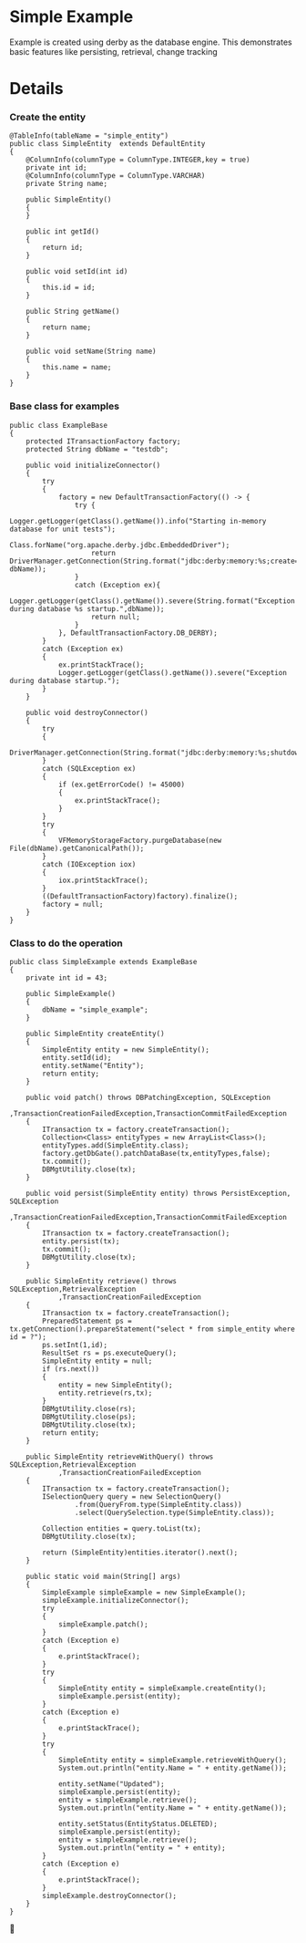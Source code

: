 # Simple Example
Example is created using derby as the database engine. This demonstrates 
basic features like persisting, retrieval, change tracking

# Details
### Create the entity

    
	@TableInfo(tableName = "simple_entity")
	public class SimpleEntity  extends DefaultEntity
	{
	    @ColumnInfo(columnType = ColumnType.INTEGER,key = true)
	    private int id;
	    @ColumnInfo(columnType = ColumnType.VARCHAR)
	    private String name;
	
	    public SimpleEntity()
	    {
	    }
	
	    public int getId()
	    {
	        return id;
	    }
	
	    public void setId(int id)
	    {
	        this.id = id;
	    }
	
	    public String getName()
	    {
	        return name;
	    }
	
	    public void setName(String name)
	    {
	        this.name = name;
	    }
	}

### Base class for examples

    
	public class ExampleBase
	{
	    protected ITransactionFactory factory;
	    protected String dbName = "testdb";
	
	    public void initializeConnector()
	    {
	        try
	        {
	            factory = new DefaultTransactionFactory(() -> {
	                try {
	                    Logger.getLogger(getClass().getName()).info("Starting in-memory database for unit tests");
	                    Class.forName("org.apache.derby.jdbc.EmbeddedDriver");
	                    return DriverManager.getConnection(String.format("jdbc:derby:memory:%s;create=true", dbName));
	                }
	                catch (Exception ex){
	                    Logger.getLogger(getClass().getName()).severe(String.format("Exception during database %s startup.",dbName));
	                    return null;
	                }
	            }, DefaultTransactionFactory.DB_DERBY);
	        }
	        catch (Exception ex)
	        {
	            ex.printStackTrace();
	            Logger.getLogger(getClass().getName()).severe("Exception during database startup.");
	        }
	    }
	
	    public void destroyConnector()
	    {
	        try
	        {
	            DriverManager.getConnection(String.format("jdbc:derby:memory:%s;shutdown=true",dbName)).close();
	        }
	        catch (SQLException ex)
	        {
	            if (ex.getErrorCode() != 45000)
	            {
	                ex.printStackTrace();
	            }
	        }
	        try
	        {
	            VFMemoryStorageFactory.purgeDatabase(new File(dbName).getCanonicalPath());
	        }
	        catch (IOException iox)
	        {
	            iox.printStackTrace();
	        }
	        ((DefaultTransactionFactory)factory).finalize();
	        factory = null;
	    }
	}

### Class to do the operation

    
	public class SimpleExample extends ExampleBase
	{
	    private int id = 43;
	
	    public SimpleExample()
	    {
	        dbName = "simple_example";
	    }
	
	    public SimpleEntity createEntity()
	    {
	        SimpleEntity entity = new SimpleEntity();
	        entity.setId(id);
	        entity.setName("Entity");
	        return entity;
	    }
	
	    public void patch() throws DBPatchingException, SQLException
	            ,TransactionCreationFailedException,TransactionCommitFailedException
	    {
	        ITransaction tx = factory.createTransaction();
	        Collection<Class> entityTypes = new ArrayList<Class>();
	        entityTypes.add(SimpleEntity.class);
	        factory.getDbGate().patchDataBase(tx,entityTypes,false);
	        tx.commit();
	        DBMgtUtility.close(tx);
	    }
	
	    public void persist(SimpleEntity entity) throws PersistException, SQLException
	            ,TransactionCreationFailedException,TransactionCommitFailedException
	    {
	        ITransaction tx = factory.createTransaction();
	        entity.persist(tx);
	        tx.commit();
	        DBMgtUtility.close(tx);
	    }
	
	    public SimpleEntity retrieve() throws SQLException,RetrievalException
	            ,TransactionCreationFailedException
	    {
	        ITransaction tx = factory.createTransaction();
	        PreparedStatement ps = tx.getConnection().prepareStatement("select * from simple_entity where id = ?");
	        ps.setInt(1,id);
	        ResultSet rs = ps.executeQuery();
	        SimpleEntity entity = null;
	        if (rs.next())
	        {
	            entity = new SimpleEntity();
	            entity.retrieve(rs,tx);
	        }
	        DBMgtUtility.close(rs);
	        DBMgtUtility.close(ps);
	        DBMgtUtility.close(tx);
	        return entity;
	    }
	
	    public SimpleEntity retrieveWithQuery() throws SQLException,RetrievalException
	            ,TransactionCreationFailedException
	    {
	        ITransaction tx = factory.createTransaction();
	        ISelectionQuery query = new SelectionQuery()
	                .from(QueryFrom.type(SimpleEntity.class))
	                .select(QuerySelection.type(SimpleEntity.class));
	
	        Collection entities = query.toList(tx);
	        DBMgtUtility.close(tx);
	
	        return (SimpleEntity)entities.iterator().next();
	    }
	
	    public static void main(String[] args)
	    {
	        SimpleExample simpleExample = new SimpleExample();
	        simpleExample.initializeConnector();
	        try
	        {
	            simpleExample.patch();
	        }
	        catch (Exception e)
	        {
	            e.printStackTrace();
	        }
	        try
	        {
	            SimpleEntity entity = simpleExample.createEntity();
	            simpleExample.persist(entity);
	        }
	        catch (Exception e)
	        {
	            e.printStackTrace();
	        }
	        try
	        {
	            SimpleEntity entity = simpleExample.retrieveWithQuery();
	            System.out.println("entity.Name = " + entity.getName());
	
	            entity.setName("Updated");
	            simpleExample.persist(entity);
	            entity = simpleExample.retrieve();
	            System.out.println("entity.Name = " + entity.getName());
	
	            entity.setStatus(EntityStatus.DELETED);
	            simpleExample.persist(entity);
	            entity = simpleExample.retrieve();
	            System.out.println("entity = " + entity);
	        }
	        catch (Exception e)
	        {
	            e.printStackTrace();
	        }
	        simpleExample.destroyConnector();
	    }
	}
￿
